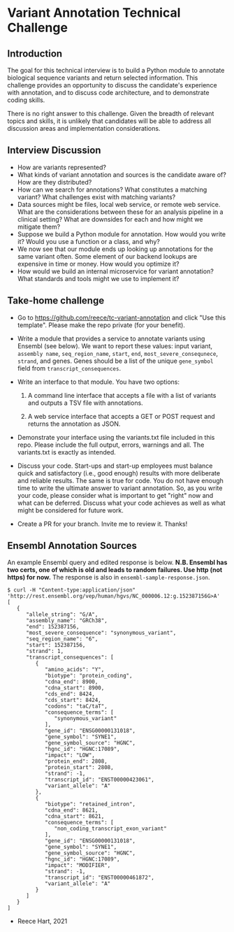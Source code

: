 # Variant Annotation Technical Challenge

## Introduction

The goal for this technical interview is to build a Python module to
annotate biological sequence variants and return selected
information. This challenge provides an opportunity to discuss the
candidate's experience with annotation, and to discuss code
architecture, and to demonstrate coding skills.

There is no right answer to this challenge. Given the breadth of
relevant topics and skills, it is unlikely that candidates will be
able to address all discussion areas and implementation
considerations.

## Interview Discussion

* How are variants represented?
* What kinds of variant annotation and sources is the candidate aware
  of? How are they distributed?
* How can we search for annotations? What constitutes a matching
  variant? What challenges exist with matching variants?
* Data sources might be files, local web service, or remote web
  service. What are the considerations between these for an analysis
  pipeline in a clinical setting?  What are downsides for each and how
  might we mitigate them?
* Suppose we build a Python module for annotation.  How would you
  write it?  Would you use a function or a class, and why?
* We now see that our module ends up looking up annotations for the
  same variant often.  Some element of our backend lookups are
  expensive in time or money.  How would you optimize it?
* How would we build an internal microservice for variant annotation?
  What standards and tools might we use to implement it?


## Take-home challenge

* Go to https://github.com/reece/tc-variant-annotation and click "Use
  this template".  Please make the repo private (for your benefit).

* Write a module that provides a service to annotate variants using
  Ensembl (see below).  We want to report these values: input variant,
  `assembly name`, `seq_region_name`, `start`, `end`,
  `most_severe_consequnece`, `strand`, and genes. Genes should be a
  list of the unique `gene_symbol` field from
  `transcript_consequences`.

* Write an interface to that module.  You have two options:

  1. A command line interface that accepts a file with a list of
	 variants and outputs a TSV file with annotations.
  
  2. A web service interface that accepts a GET or POST request and
     returns the annotation as JSON.

* Demonstrate your interface using the variants.txt file included in
  this repo.  Please include the full output, errors, warnings and
  all.  The variants.txt is exactly as intended.

* Discuss your code. Start-ups and start-up employees must balance
  quick and satisfactory (i.e., good enough) results with more
  deliberate and reliable results. The same is true for code.  You do
  not have enough time to write the ultimate answer to variant
  annotation. So, as you write your code, please consider what is
  important to get "right" now and what can be deferred.  Discuss what
  your code achieves as well as what might be considered for future
  work.

* Create a PR for your branch. Invite me to review it. Thanks!


## Ensembl Annotation Sources

An example Ensembl query and edited response is below.  **N.B. Ensembl
has two certs, one of which is old and leads to random failures. Use
http (not https) for now.** The response is also in
`ensembl-sample-response.json`.
  
  ```
  $ curl -H "Content-type:application/json" 'http://rest.ensembl.org/vep/human/hgvs/NC_000006.12:g.152387156G>A'
  [
     {
        "allele_string": "G/A",
        "assembly_name": "GRCh38",
        "end": 152387156,
        "most_severe_consequence": "synonymous_variant",
        "seq_region_name": "6",
        "start": 152387156,
        "strand": 1,
        "transcript_consequences": [
           {
              "amino_acids": "Y",
              "biotype": "protein_coding",
              "cdna_end": 8900,
              "cdna_start": 8900,
              "cds_end": 8424,
              "cds_start": 8424,
              "codons": "taC/taT",
              "consequence_terms": [
                 "synonymous_variant"
              ],
              "gene_id": "ENSG00000131018",
              "gene_symbol": "SYNE1",
              "gene_symbol_source": "HGNC",
              "hgnc_id": "HGNC:17089",
              "impact": "LOW",
              "protein_end": 2808,
              "protein_start": 2808,
              "strand": -1,
              "transcript_id": "ENST00000423061",
              "variant_allele": "A"
           },
           {
              "biotype": "retained_intron",
              "cdna_end": 8621,
              "cdna_start": 8621,
              "consequence_terms": [
                 "non_coding_transcript_exon_variant"
              ],
              "gene_id": "ENSG00000131018",
              "gene_symbol": "SYNE1",
              "gene_symbol_source": "HGNC",
              "hgnc_id": "HGNC:17089",
              "impact": "MODIFIER",
              "strand": -1,
              "transcript_id": "ENST00000461872",
              "variant_allele": "A"
           }
        ]
     }
  ]
  ```


- Reece Hart, 2021
